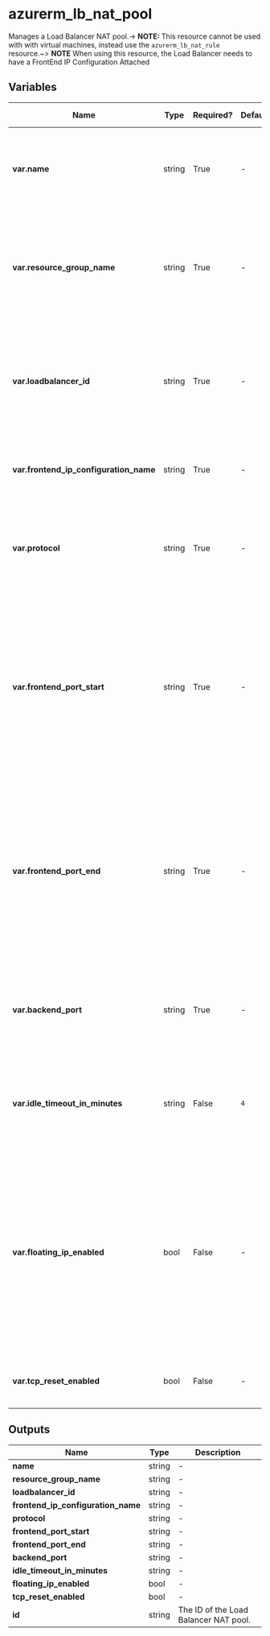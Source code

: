 # azurerm_lb_nat_pool

Manages a Load Balancer NAT pool.-> **NOTE:** This resource cannot be used with with virtual machines, instead use the `azurerm_lb_nat_rule` resource.~> **NOTE** When using this resource, the Load Balancer needs to have a FrontEnd IP Configuration Attached

## Variables

| Name | Type | Required? | Default  | possible values | Description |
| ---- | ---- | --------- | -------- | ----------- | ----------- |
| **var.name** | string | True | -  |  -  | Specifies the name of the NAT pool. Changing this forces a new resource to be created. | 
| **var.resource_group_name** | string | True | -  |  -  | The name of the resource group in which to create the resource. Changing this forces a new resource to be created. | 
| **var.loadbalancer_id** | string | True | -  |  -  | The ID of the Load Balancer in which to create the NAT pool. Changing this forces a new resource to be created. | 
| **var.frontend_ip_configuration_name** | string | True | -  |  -  | The name of the frontend IP configuration exposing this rule. | 
| **var.protocol** | string | True | -  |  `All`, `Tcp`, `Udp`  | The transport protocol for the external endpoint. Possible values are `All`, `Tcp` and `Udp`. | 
| **var.frontend_port_start** | string | True | -  |  -  | The first port number in the range of external ports that will be used to provide Inbound NAT to NICs associated with this Load Balancer. Possible values range between 1 and 65534, inclusive. | 
| **var.frontend_port_end** | string | True | -  |  -  | The last port number in the range of external ports that will be used to provide Inbound NAT to NICs associated with this Load Balancer. Possible values range between 1 and 65534, inclusive. | 
| **var.backend_port** | string | True | -  |  -  | The port used for the internal endpoint. Possible values range between 1 and 65535, inclusive. | 
| **var.idle_timeout_in_minutes** | string | False | `4`  |  `4`, `30`  | Specifies the idle timeout in minutes for TCP connections. Valid values are between `4` and `30`. Defaults to `4`. | 
| **var.floating_ip_enabled** | bool | False | -  |  -  | Are the floating IPs enabled for this Load Balancer Rule? A floating IP is reassigned to a secondary server in case the primary server fails. Required to configure a SQL AlwaysOn Availability Group. | 
| **var.tcp_reset_enabled** | bool | False | -  |  -  | Is TCP Reset enabled for this Load Balancer Rule? | 



## Outputs

| Name | Type | Description |
| ---- | ---- | --------- | 
| **name** | string  | - | 
| **resource_group_name** | string  | - | 
| **loadbalancer_id** | string  | - | 
| **frontend_ip_configuration_name** | string  | - | 
| **protocol** | string  | - | 
| **frontend_port_start** | string  | - | 
| **frontend_port_end** | string  | - | 
| **backend_port** | string  | - | 
| **idle_timeout_in_minutes** | string  | - | 
| **floating_ip_enabled** | bool  | - | 
| **tcp_reset_enabled** | bool  | - | 
| **id** | string  | The ID of the Load Balancer NAT pool. | 